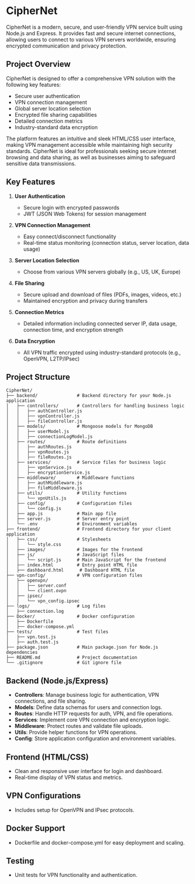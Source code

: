 # CipherNet

CipherNet is a modern, secure, and user-friendly VPN service built using Node.js and Express. It provides fast and secure internet connections, allowing users to connect to various VPN servers worldwide, ensuring encrypted communication and privacy protection.

## Project Overview

CipherNet is designed to offer a comprehensive VPN solution with the following key features:

- Secure user authentication
- VPN connection management
- Global server location selection
- Encrypted file sharing capabilities
- Detailed connection metrics
- Industry-standard data encryption

The platform features an intuitive and sleek HTML/CSS user interface, making VPN management accessible while maintaining high security standards. CipherNet is ideal for professionals seeking secure internet browsing and data sharing, as well as businesses aiming to safeguard sensitive data transmissions.

## Key Features

1. **User Authentication**
   - Secure login with encrypted passwords
   - JWT (JSON Web Tokens) for session management

2. **VPN Connection Management**
   - Easy connect/disconnect functionality
   - Real-time status monitoring (connection status, server location, data usage)

3. **Server Location Selection**
   - Choose from various VPN servers globally (e.g., US, UK, Europe)

4. **File Sharing**
   - Secure upload and download of files (PDFs, images, videos, etc.)
   - Maintained encryption and privacy during transfers

5. **Connection Metrics**
   - Detailed information including connected server IP, data usage, connection time, and encryption strength

6. **Data Encryption**
   - All VPN traffic encrypted using industry-standard protocols (e.g., OpenVPN, L2TP/IPsec)

## Project Structure

```
CipherNet/
├── backend/               # Backend directory for your Node.js application
│   ├── controllers/       # Controllers for handling business logic
│   │   ├── authController.js
│   │   ├── vpnController.js
│   │   ├── fileController.js
│   ├── models/            # Mongoose models for MongoDB
│   │   ├── userModel.js
│   │   ├── connectionLogModel.js
│   ├── routes/            # Route definitions
│   │   ├── authRoutes.js
│   │   ├── vpnRoutes.js
│   │   ├── fileRoutes.js
│   ├── services/          # Service files for business logic
│   │   ├── vpnService.js
│   │   ├── encryptionService.js
│   ├── middleware/        # Middleware functions
│   │   ├── authMiddleware.js
│   │   ├── fileMiddleware.js
│   ├── utils/             # Utility functions
│   │   └── vpnUtils.js
│   ├── config/            # Configuration files
│   │   └── config.js
│   ├── app.js             # Main app file
│   ├── server.js          # Server entry point
│   └── .env               # Environment variables
├── frontend/              # Frontend directory for your client application
│   ├── css/               # Stylesheets
│   │   └── style.css
│   ├── images/            # Images for the frontend
│   ├── js/                # JavaScript files
│   │   └── script.js      # Main JavaScript for the frontend
│   ├── index.html         # Entry point HTML file
│   ├── dashboard.html      # Dashboard HTML file
├── vpn-config/            # VPN configuration files
│   ├── openvpn/
│   │   ├── server.conf
│   │   └── client.ovpn
│   ├── ipsec/
│   │   └── vpn_config.ipsec
├── logs/                  # Log files
│   ├── connection.log
├── Docker/                # Docker configuration
│   ├── Dockerfile
│   ├── docker-compose.yml
├── tests/                 # Test files
│   ├── vpn.test.js
│   ├── auth.test.js
├── package.json           # Main package.json for Node.js dependencies
├── README.md              # Project documentation
└── .gitignore             # Git ignore file

```

## Backend (Node.js/Express)

- **Controllers**: Manage business logic for authentication, VPN connections, and file sharing.
- **Models**: Define data schemas for users and connection logs.
- **Routes**: Handle HTTP requests for auth, VPN, and file operations.
- **Services**: Implement core VPN connection and encryption logic.
- **Middleware**: Protect routes and validate file uploads.
- **Utils**: Provide helper functions for VPN operations.
- **Config**: Store application configuration and environment variables.

## Frontend (HTML/CSS)

- Clean and responsive user interface for login and dashboard.
- Real-time display of VPN status and metrics.

## VPN Configurations

- Includes setup for OpenVPN and IPsec protocols.

## Docker Support

- Dockerfile and docker-compose.yml for easy deployment and scaling.

## Testing

- Unit tests for VPN functionality and authentication.

